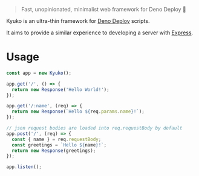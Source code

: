 > Fast, unopinionated, minimalist web framework for Deno Deploy 🦕

Kyuko is an ultra-thin framework for [Deno Deploy](https://deno.com/deploy) scripts.

It aims to provide a similar experience to developing a server with
[Express](https://expressjs.com/).

# Usage

```ts
const app = new Kyuko();

app.get('/', () => {
  return new Response('Hello World!');
});

app.get('/:name', (req) => {
  return new Response(`Hello ${req.params.name}!`);
});

// json request bodies are loaded into req.requestBody by default
app.post('/', (req) => {
  const { name } = req.requestBody;
  const greetings = `Hello ${name}!`;
  return new Response(greetings);
});

app.listen();
```
